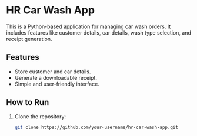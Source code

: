 
# HR Car Wash App

This is a Python-based application for managing car wash orders. It includes features like customer details, car details, wash type selection, and receipt generation.

## Features
- Store customer and car details.
- Generate a downloadable receipt.
- Simple and user-friendly interface.

## How to Run
1. Clone the repository:
   ```bash
   git clone https://github.com/your-username/hr-car-wash-app.git
